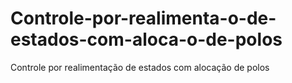 # Controle-por-realimenta-o-de-estados-com-aloca-o-de-polos
Controle por realimentação de estados com alocação de polos
